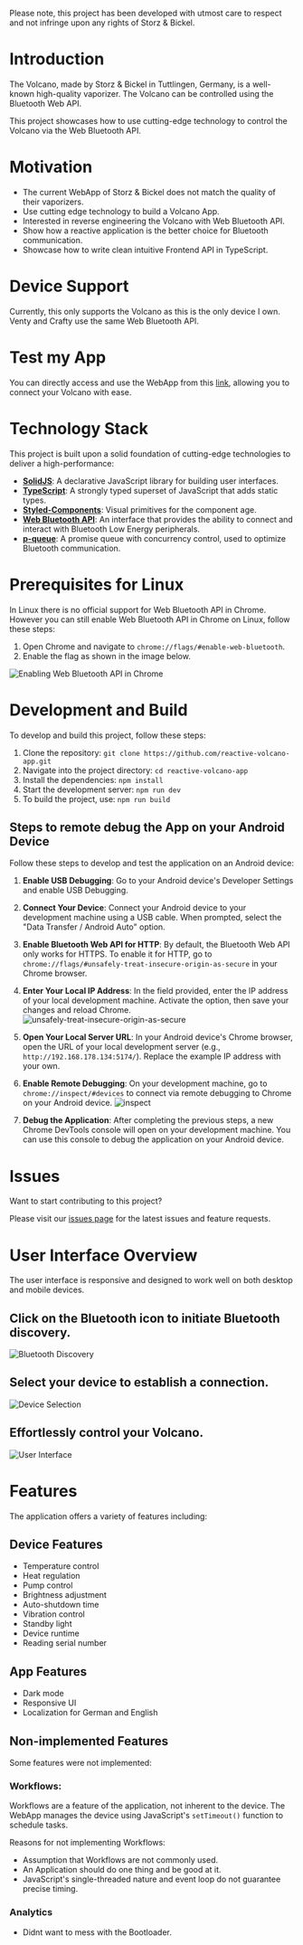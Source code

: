 

Please note, this project has been developed with utmost care to respect and not infringe upon any rights of Storz & Bickel.   

# Introduction

The Volcano, made by Storz & Bickel in Tuttlingen, Germany, is a well-known high-quality vaporizer. The Volcano can be controlled using the Bluetooth Web API. 

This project showcases how to use cutting-edge technology to control the Volcano via the Web Bluetooth API.

# Motivation

- The current WebApp of Storz & Bickel does not match the quality of their vaporizers.
- Use cutting edge technology to build a Volcano App.
- Interested in reverse engineering the Volcano with Web Bluetooth API.
- Show how a reactive application is the better choice for Bluetooth communication.
- Showcase how to write clean intuitive Frontend API in TypeScript.

# Device Support
Currently, this only supports the Volcano as this is the only device I own.   
Venty and Crafty use the same Web Bluetooth API.

# Test my App

You can directly access and use the WebApp from this [link](https://firsttris.github.io/reactive-volcano-app/), allowing you to connect your Volcano with ease.

# Technology Stack

This project is built upon a solid foundation of cutting-edge technologies to deliver a high-performance:

- **[SolidJS](https://www.solidjs.com/)**: A declarative JavaScript library for building user interfaces.
- **[TypeScript](https://www.typescriptlang.org/)**: A strongly typed superset of JavaScript that adds static types.
- **[Styled-Components](https://styled-components.com/)**: Visual primitives for the component age.
- **[Web Bluetooth API](https://developer.mozilla.org/en-US/docs/Web/API/Web_Bluetooth_API)**: An interface that provides the ability to connect and interact with Bluetooth Low Energy peripherals.
- **[p-queue](https://github.com/sindresorhus/p-queue)**: A promise queue with concurrency control, used to optimize Bluetooth communication.

# Prerequisites for Linux

In Linux there is no official support for Web Bluetooth API in Chrome.  
However you can still enable Web Bluetooth API in Chrome on Linux, follow these steps:

1. Open Chrome and navigate to `chrome://flags/#enable-web-bluetooth`.
2. Enable the flag as shown in the image below.

![Enabling Web Bluetooth API in Chrome](/docs/web-bluetooth-api.png)

# Development and Build

To develop and build this project, follow these steps:

1. Clone the repository: `git clone https://github.com/reactive-volcano-app.git`
2. Navigate into the project directory: `cd reactive-volcano-app`
3. Install the dependencies: `npm install`
5. Start the development server: `npm run dev`
6. To build the project, use: `npm run build`

## Steps to remote debug the App on your Android Device

Follow these steps to develop and test the application on an Android device:

1. **Enable USB Debugging**: Go to your Android device's Developer Settings and enable USB Debugging.

2. **Connect Your Device**: Connect your Android device to your development machine using a USB cable. When prompted, select the "Data Transfer / Android Auto" option.

3. **Enable Bluetooth Web API for HTTP**: By default, the Bluetooth Web API only works for HTTPS. To enable it for HTTP, go to `chrome://flags/#unsafely-treat-insecure-origin-as-secure` in your Chrome browser.

4. **Enter Your Local IP Address**: In the field provided, enter the IP address of your local development machine. Activate the option, then save your changes and reload Chrome.
   ![unsafely-treat-insecure-origin-as-secure](docs/chrome-insecure-origins.png)

5. **Open Your Local Server URL**: In your Android device's Chrome browser, open the URL of your local development server (e.g., `http://192.168.178.134:5174/`). Replace the example IP address with your own.

6. **Enable Remote Debugging**: On your development machine, go to `chrome://inspect/#devices` to connect via remote debugging to Chrome on your Android device.
   ![inspect](docs/inspect.png)

7. **Debug the Application**: After completing the previous steps, a new Chrome DevTools console will open on your development machine. You can use this console to debug the application on your Android device.

# Issues

Want to start contributing to this project? 

Please visit our [issues page](https://github.com/firsttris/reactive-volcano-app/issues) for the latest issues and feature requests.

# User Interface Overview

The user interface is responsive and designed to work well on both desktop and mobile devices.

## Click on the Bluetooth icon to initiate Bluetooth discovery.    
![Bluetooth Discovery](/docs/ui-connect.png)


## Select your device to establish a connection.    
![Device Selection](/docs/ui-connect-2.png)


## Effortlessly control your Volcano.    
![User Interface](/docs/ui.png)

# Features
The application offers a variety of features including:

## Device Features

- Temperature control
- Heat regulation
- Pump control
- Brightness adjustment
- Auto-shutdown time
- Vibration control
- Standby light
- Device runtime
- Reading serial number

## App Features

- Dark mode
- Responsive UI
- Localization for German and English

## Non-implemented Features
Some features were not implemented:

### Workflows: 

Workflows are a feature of the application, not inherent to the device. The WebApp manages the device using JavaScript's `setTimeout()` function to schedule tasks.

Reasons for not implementing Workflows:
- Assumption that Workflows are not commonly used.
- An Application should do one thing and be good at it.
- JavaScript's single-threaded nature and event loop do not guarantee precise timing.

### Analytics

- Didnt want to mess with the Bootloader.